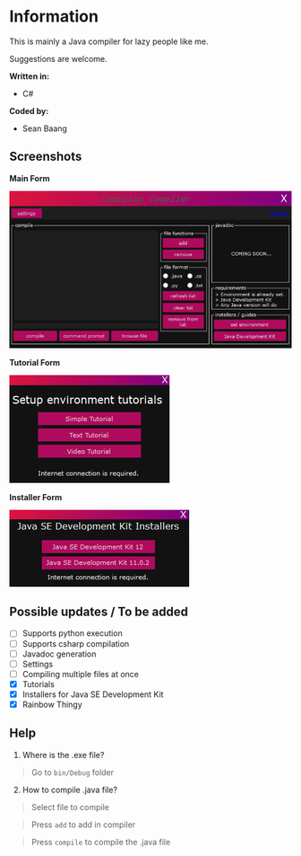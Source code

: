 # Information
This is mainly a Java compiler for lazy people like me.

Suggestions are welcome.

<b>Written in:</b>
- C#

<b>Coded by:</b>
- Sean Baang

## Screenshots
<b>Main Form</b>

<img src="screenshots/main.PNG"> 

<b>Tutorial Form</b>

<img src="screenshots/tuts.PNG"> 

<b>Installer Form</b>

<img src="screenshots/installers.PNG"> 

## Possible updates / To be added
- [ ] Supports python execution
- [ ] Supports csharp compilation
- [ ] Javadoc generation
- [ ] Settings
- [ ] Compiling multiple files at once
- [x] Tutorials
- [x] Installers for Java SE Development Kit
- [x] Rainbow Thingy

## Help

1. Where is the .exe file?
> Go to `bin/Debug` folder
2. How to compile .java file?
> Select file to compile

> Press `add` to add in compiler

> Press `compile` to compile the .java file
